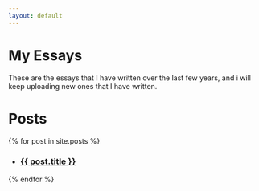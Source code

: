 ```yaml
---
layout: default
---
```


# My Essays

These are the essays that I have written over the last few years, and i will keep uploading new ones that I have written.

# Posts
{% for post in site.posts %}
 
<ul>
 
<li><h3><a href="{{ post.url | relative_url }}">{{ post.title }}</a></h3></li>
 
</ul>
{% endfor %}